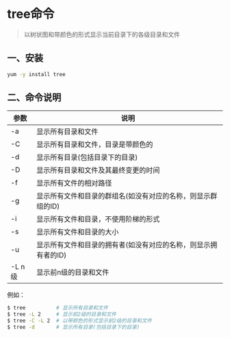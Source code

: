 # tree命令
> 以树状图和带颜色的形式显示当前目录下的各级目录和文件

## 一、安装
```sh
yum -y install tree
```

## 二、命令说明


| 参数       | 说明 |
| ----      | ---- |
| -a        | 显示所有目录和文件 |
| -C        | 显示所有目录和文件，目录是带颜色的 |
| -d        | 显示所有目录(包括目录下的目录)  |
| -D        | 显示所有目录和文件及其最终变更的时间    |
| -f        | 显示所有文件的相对路径   |
| -g        | 显示所有文件和目录的群组名(如没有对应的名称，则显示群组的ID)  |
| -i        | 显示所有文件和目录，不使用阶梯的形式  |
| -s        | 显示所有文件和目录的大小  |
| -u        | 显示所有文件和目录的拥有者(如没有对应的名称，则显示拥有者的ID)  |
| -L n级    | 显示前n级的目录和文件  |


例如：
```sh
$ tree          # 显示所有目录和文件       
$ tree -L 2     # 显示前2级的目录和文件
$ tree -C -L 2  # 以带颜色的形式显示前2级的目录和文件
$ tree -d       # 显示所有目录(包括目录下的目录)
```